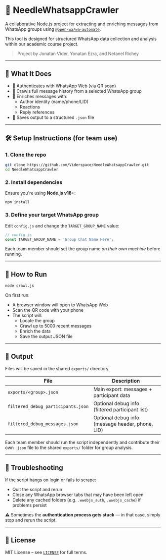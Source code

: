 # 🧵 NeedleWhatsappCrawler

A collaborative Node.js project for extracting and enriching messages from WhatsApp groups using [`@open-wa/wa-automate`](https://github.com/open-wa/wa-automate-nodejs).

This tool is designed for structured WhatsApp data collection and analysis within our academic course project.

> Project by Jonatan Vider, Yonatan Ezra, and Netanel Richey

---

## 🚀 What It Does

- 🔐 Authenticates with WhatsApp Web (via QR scan)
- 🧠 Crawls full message history from a selected WhatsApp group
- 🧩 Enriches messages with:
  - Author identity (name/phone/LID)
  - Reactions
  - Reply references
- 💾 Saves output to a structured `.json` file

---

## 🛠️ Setup Instructions (for team use)

### 1. Clone the repo

```bash
git clone https://github.com/Viderspace/NeedleWhatsappCrawler.git
cd NeedleWhatsappCrawler
```

### 2. Install dependencies

Ensure you're using **Node.js v18+**:

```bash
npm install
```

### 3. Define your target WhatsApp group

Edit `config.js` and change the `TARGET_GROUP_NAME` value:

```js
// config.js
const TARGET_GROUP_NAME = 'Group Chat Name Here';
```

Each team member should set the group name *on their own machine* before running.

---

## 🧪 How to Run

```bash
node crawl.js
```

On first run:
- A browser window will open to WhatsApp Web
- Scan the QR code with your phone
- The script will:
  - Locate the group
  - Crawl up to 5000 recent messages
  - Enrich the data
  - Save the output JSON file

---

## 📁 Output

Files will be saved in the shared `exports/` directory.

| File | Description |
|------|-------------|
| `exports/<group>.json` | Main export: messages + participant data |
| `filtered_debug_participants.json` | Optional debug info (filtered participant list) |
| `filtered_debug_messages.json` | Optional debug info (message header, phone, LID) |

Each team member should run the script independently and contribute their own `.json` file to the shared `exports/` folder for group analysis.

---

## 🧼 Troubleshooting

If the script hangs on login or fails to scrape:
- Quit the script and rerun
- Close any WhatsApp browser tabs that may have been left open
- Delete any cached folders (e.g. `.wwebjs_auth`, `.wwebjs_cache`) if problems persist

⚠️ Sometimes the **authentication process gets stuck** — in that case, simply stop and rerun the script.

---

## 📜 License

MIT License – see [`LICENSE`](./LICENSE) for full terms.

